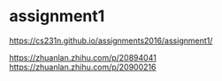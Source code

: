 # assignment1
https://cs231n.github.io/assignments2016/assignment1/

https://zhuanlan.zhihu.com/p/20894041
https://zhuanlan.zhihu.com/p/20900216
